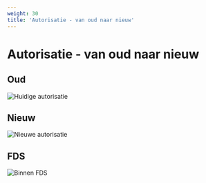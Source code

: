 ```yaml
---
weight: 30
title: 'Autorisatie - van oud naar nieuw'
---
```


# Autorisatie - van oud naar nieuw

## Oud
![Huidige autorisatie](/architecture/curr-conn-o2o-auth.png)

## Nieuw
![Nieuwe autorisatie](/architecture/modern-auth-o2o.png)

## FDS
![Binnen FDS](/architecture/modern-auth-fds.png)
